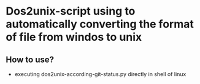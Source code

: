 # Dos2unix-script using to automatically converting the format of file from windos to unix

## How to use?

- executing dos2unix-according-git-status.py directly in shell of linux
